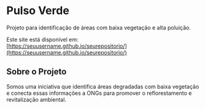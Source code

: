 # Pulso Verde

Projeto para identificação de áreas com baixa vegetação e alta poluição.

Este site está disponível em: [https://seuusername.github.io/seurepositorio/](https://seuusername.github.io/seurepositorio/)

## Sobre o Projeto

Somos uma iniciativa que identifica áreas degradadas com baixa vegetação e conecta essas informações a ONGs para promover o reflorestamento e revitalização ambiental.